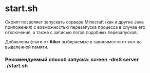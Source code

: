 # start.sh
Скрипт позволяет запускать сервера Minecraft (как и другие Java приложения) с возможностью перезапуска процесса в случае его отключения, а также с записью логов подобных перезапусков. 

Добавлены флаги от **Aikar** выбираемые в зависимости от кол-ва выделенной памяти. 

### Рекомендуемый способ запуска: **screen -dmS server ./start.sh**
